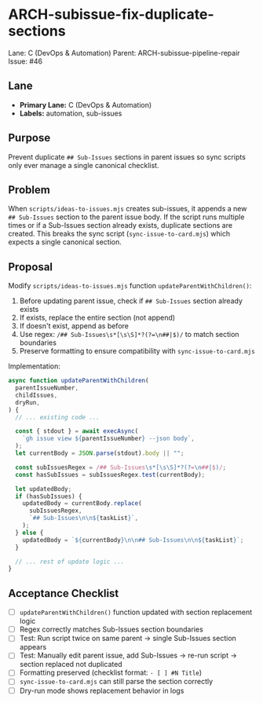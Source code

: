 # ARCH-subissue-fix-duplicate-sections

Lane: C (DevOps & Automation)
Parent: ARCH-subissue-pipeline-repair
Issue: #46

## Lane

- **Primary Lane:** C (DevOps & Automation)
- **Labels:** automation, sub-issues

## Purpose

Prevent duplicate `## Sub-Issues` sections in parent issues so sync scripts only ever manage a single canonical checklist.

## Problem

When `scripts/ideas-to-issues.mjs` creates sub-issues, it appends a new `## Sub-Issues` section to the parent issue body. If the script runs multiple times or if a Sub-Issues section already exists, duplicate sections are created. This breaks the sync script (`sync-issue-to-card.mjs`) which expects a single canonical section.

## Proposal

Modify `scripts/ideas-to-issues.mjs` function `updateParentWithChildren()`:

1. Before updating parent issue, check if `## Sub-Issues` section already exists
2. If exists, replace the entire section (not append)
3. If doesn't exist, append as before
4. Use regex: `/## Sub-Issues\s*[\s\S]*?(?=\n##|$)/` to match section boundaries
5. Preserve formatting to ensure compatibility with `sync-issue-to-card.mjs`

Implementation:

```javascript
async function updateParentWithChildren(
  parentIssueNumber,
  childIssues,
  dryRun,
) {
  // ... existing code ...

  const { stdout } = await execAsync(
    `gh issue view ${parentIssueNumber} --json body`,
  );
  let currentBody = JSON.parse(stdout).body || "";

  const subIssuesRegex = /## Sub-Issues\s*[\s\S]*?(?=\n##|$)/;
  const hasSubIssues = subIssuesRegex.test(currentBody);

  let updatedBody;
  if (hasSubIssues) {
    updatedBody = currentBody.replace(
      subIssuesRegex,
      `## Sub-Issues\n\n${taskList}`,
    );
  } else {
    updatedBody = `${currentBody}\n\n## Sub-Issues\n\n${taskList}`;
  }

  // ... rest of update logic ...
}
```

## Acceptance Checklist

- [ ] `updateParentWithChildren()` function updated with section replacement logic
- [ ] Regex correctly matches Sub-Issues section boundaries
- [ ] Test: Run script twice on same parent → single Sub-Issues section appears
- [ ] Test: Manually edit parent issue, add Sub-Issues → re-run script → section replaced not duplicated
- [ ] Formatting preserved (checklist format: `- [ ] #N Title`)
- [ ] `sync-issue-to-card.mjs` can still parse the section correctly
- [ ] Dry-run mode shows replacement behavior in logs
